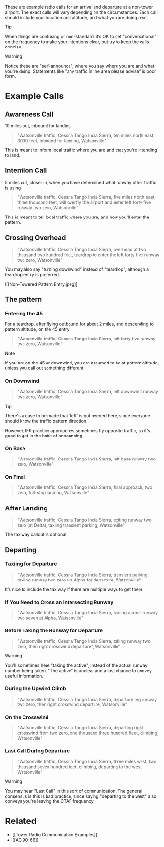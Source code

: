 These are example radio calls for an arrival and departure at a non-tower airport. The exact calls will vary depending on the circumstances. Each call should include your location and altitude, and what you are doing next.

>[!tip]
> When things are confusing or non-standard, it’s OK to get "conversational" on the frequency to make your intentions clear, but try to keep the calls concise.

> [!warning]
> Notice these are "self-announce", where you say where you are and what you're doing. Statements like "any traffic in the area please advise" is poor form.

# Example Calls

## Awareness Call

10 miles out, inbound for landing

> <span class="comm-text">"Watsonville traffic, Cessna Tango India Sierra, ten miles north east, 3000 feet, inbound for landing, Watsonville"</span>

This is meant to inform local traffic where you are and that you're intending to land.

## Intention Call
5 miles out, closer in, when you have determined what runway other traffic is using

> <span class="comm-text">"Watsonville traffic, Cessna Tango India Sierra, five miles north east, three thousand feet, will overfly the airport and enter left forty five runway two zero, Watsonville"</span>

This is meant to tell local traffic where you are, and how you'll enter the pattern.

## Crossing Overhead
> <span class="comm-text">"Watsonville traffic, Cessna Tango India Sierra, overhead at two thousand two hundred feet, teardrop to enter the left forty five runway two zero, Watsonville"</span>

You may also say "turning downwind" instead of "teardrop", although a teardrop entry is preferred.

![[Non-Towered Pattern Entry.jpeg]]

## The pattern

### Entering the 45
For a teardrop, after flying outbound for about 2 miles, and descending to pattern altitude, on the 45 entry

> <span class="comm-text">"Watsonville traffic, Cessna Tango India Sierra, left forty five runway two zero, Watsonville"</span>

> [!note]
> If you are on the 45 or downwind, you are assumed to be at pattern altitude, unless you call out something different.

### On Downwind
> <span class="comm-text">"Watsonville traffic, Cessna Tango India Sierra, left downwind runway two zero, Watsonville"</span>

>[!tip]
> There's a case to be made that 'left' is not needed here, since everyone should know the traffic pattern direction.
> 
> However, IFR practice approaches sometimes fly opposite traffic, so it's good to get in the habit of announcing.

### On Base
> <span class="comm-text">"Watsonville traffic, Cessna Tango India Sierra, left base runway two zero, Watsonville"</span>

### On Final
> <span class="comm-text">"Watsonville traffic, Cessna Tango India Sierra, final approach, two zero, full-stop landing, Watsonville"</span>

## After Landing
> <span class="comm-text">"Watsonville traffic, Cessna Tango India Sierra, exiting runway two zero (at Delta), taxiing transient parking, Watsonville"</span>

The taxiway callout is optional.

## Departing
### Taxiing for Departure
> <span class="comm-text">"Watsonville traffic, Cessna Tango India Sierra, transient parking, taxiing runway two zero via Alpha for departure, Watsonville"</span>

It’s nice to include the taxiway if there are multiple ways to get there.

### If You Need to Cross an Intersecting Runway
> <span class="comm-text">"Watsonville traffic, Cessna Tango India Sierra, taxiing across runway two seven at Alpha, Watsonville"</span>

### Before Taking the Runway for Departure
> <span class="comm-text">"Watsonville traffic, Cessna Tango India Sierra, taking runway two zero, then right crosswind departure", Watsonville"</span>

> [!warning]
> You'll sometimes here "taking the active", instead of the actual runway number being taken. "The active" is unclear and a lost chance to convey useful information.

### During the Upwind Climb
> <span class="comm-text">"Watsonville traffic, Cessna Tango India Sierra, departure leg runway two zero, then right crosswind departure, Watsonville"</span>

### On the Crosswind
> <span class="comm-text">"Watsonville traffic, Cessna Tango India Sierra, departing right crosswind from two zero, one thousand three hundred fleet, climbing, Watsonville"</span>

### Last Call During Departure
> <span class="comm-text">"Watsonville traffic, Cessna Tango India Sierra, three miles west, two thousand seven hundred feet, climbing, departing to the west, Watsonville"</span>

> [!warning]
> You may hear "Last Call" in this sort of communication. The general consensus is this is bad practice, since saying "departing to the west" also conveys you're leaving the CTAF frequency.

# Related
- [[Tower Radio Communication Examples]]
- [[AC 90-66]]